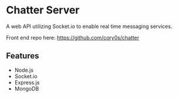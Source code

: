 # Chatter Server
A web API utilizing Socket.io to enable real time messaging services.

Front end repo here: https://github.com/cory0s/chatter

## Features
- Node.js
- Socket.io
- Express.js
- MongoDB
